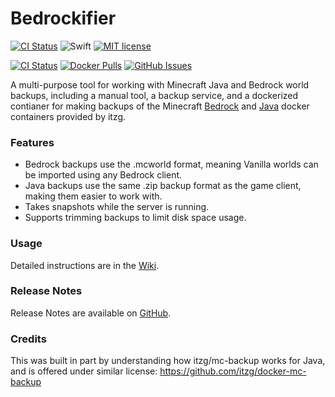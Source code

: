 # Bedrockifier

[![CI Status](https://github.com/Kaiede/Bedrockifier/actions/workflows/swift.yml/badge.svg)](https://github.com/Kaiede/Bedrockifier/actions)
![Swift](https://img.shields.io/badge/Swift-5.5.2-brightgreen.svg?style=flat)
[![MIT license](http://img.shields.io/badge/License-MIT-brightgreen.svg)](http://opensource.org/licenses/MIT)

[![CI Status](https://github.com/Kaiede/Bedrockifier/actions/workflows/docker.yml/badge.svg)](https://github.com/Kaiede/Bedrockifier/actions)
[![Docker Pulls](https://img.shields.io/docker/pulls/kaiede/minecraft-bedrock-backup.svg)](https://hub.docker.com/r/kaiede/minecraft-bedrock-backup)
[![GitHub Issues](https://img.shields.io/github/issues-raw/kaiede/Bedrockifier.svg)](https://github.com/kaiede/Bedrockifier/issues)

A multi-purpose tool for working with Minecraft Java and Bedrock world backups, including a manual tool, a backup service, and a dockerized contianer for making backups of the Minecraft [Bedrock](https://hub.docker.com/r/itzg/minecraft-bedrock-server) and [Java](https://hub.docker.com/r/itzg/minecraft-server) docker containers provided by itzg.

### Features

- Bedrock backups use the .mcworld format, meaning Vanilla worlds can be imported using any Bedrock client.
- Java backups use the same .zip backup format as the game client, making them easier to work with.
- Takes snapshots while the server is running.
- Supports trimming backups to limit disk space usage.

### Usage

Detailed instructions are in the [Wiki](https://github.com/Kaiede/Bedrockifier/wiki).

### Release Notes

Release Notes are available on [GitHub](https://github.com/Kaiede/Bedrockifier/releases).

### Credits

This was built in part by understanding how itzg/mc-backup works for Java, and is offered under similar license: https://github.com/itzg/docker-mc-backup 

